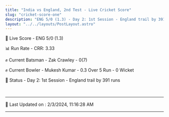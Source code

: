 ```yaml
---
title: "India vs England, 2nd Test - Live Cricket Score"
slug: "cricket-score-one"
description: "ENG 5/0 (1.3) - Day 2: 1st Session - England trail by 391 runs."
layout: "../../layouts/PostLayout.astro"
---
```


🔴 Live Score - ENG 5/0 (1.3)  

📊 Run Rate - CRR: 3.33  

✊ Current Batsman - Zak Crawley - 0(7)  

✊ Current Bowler - Mukesh Kumar - 0.3 Over 5 Run - 0 Wicket  

📑 Status - Day 2: 1st Session - England trail by 391 runs

<br />

***

📝 Last Updated on : 2/3/2024, 11:16:28 AM

***

